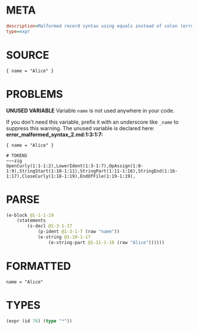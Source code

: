 # META
~~~ini
description=Malformed record syntax using equals instead of colon (error case)
type=expr
~~~
# SOURCE
~~~roc
{ name = "Alice" }
~~~
# PROBLEMS
**UNUSED VARIABLE**
Variable ``name`` is not used anywhere in your code.

If you don't need this variable, prefix it with an underscore like `_name` to suppress this warning.
The unused variable is declared here:
**error_malformed_syntax_2.md:1:3:1:7:**
```roc
{ name = "Alice" }
```



~~~
# TOKENS
~~~zig
OpenCurly(1:1-1:2),LowerIdent(1:3-1:7),OpAssign(1:8-1:9),StringStart(1:10-1:11),StringPart(1:11-1:16),StringEnd(1:16-1:17),CloseCurly(1:18-1:19),EndOfFile(1:19-1:19),
~~~
# PARSE
~~~clojure
(e-block @1-1-1-19
	(statements
		(s-decl @1-3-1-17
			(p-ident @1-3-1-7 (raw "name"))
			(e-string @1-10-1-17
				(e-string-part @1-11-1-16 (raw "Alice"))))))
~~~
# FORMATTED
~~~roc
name = "Alice"
~~~
# TYPES
~~~clojure
(expr (id 76) (type "*"))
~~~